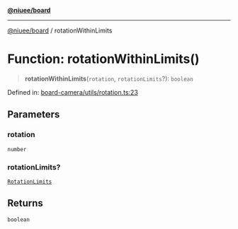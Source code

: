 [**@niuee/board**](../README.md)

***

[@niuee/board](../globals.md) / rotationWithinLimits

# Function: rotationWithinLimits()

> **rotationWithinLimits**(`rotation`, `rotationLimits`?): `boolean`

Defined in: [board-camera/utils/rotation.ts:23](https://github.com/niuee/board/blob/e6c1edcccf6525a0cc9088782c7c4653e837f533/src/board-camera/utils/rotation.ts#L23)

## Parameters

### rotation

`number`

### rotationLimits?

[`RotationLimits`](../type-aliases/RotationLimits.md)

## Returns

`boolean`
